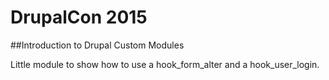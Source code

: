 # DrupalCon 2015
##Introduction to Drupal Custom Modules

Little module to show how to use a hook_form_alter and a hook_user_login. 